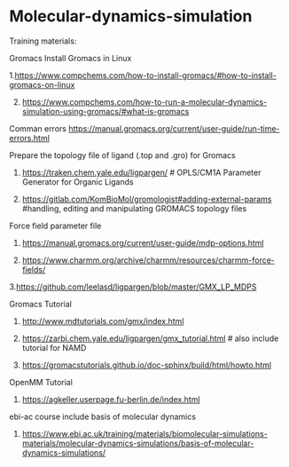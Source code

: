 # Molecular-dynamics-simulation


Training materials: 

Gromacs
Install Gromacs in Linux

1.https://www.compchems.com/how-to-install-gromacs/#how-to-install-gromacs-on-linux

2. https://www.compchems.com/how-to-run-a-molecular-dynamics-simulation-using-gromacs/#what-is-gromacs

Comman errors 
https://manual.gromacs.org/current/user-guide/run-time-errors.html

Prepare the topology file of ligand (.top and .gro) for Gromacs

1. https://traken.chem.yale.edu/ligpargen/   # OPLS/CM1A Parameter Generator for Organic Ligands

2. https://gitlab.com/KomBioMol/gromologist#adding-external-params   #handling, editing and manipulating GROMACS topology files

Force field parameter file 

1. https://manual.gromacs.org/current/user-guide/mdp-options.html

2. https://www.charmm.org/archive/charmm/resources/charmm-force-fields/

3.https://github.com/leelasd/ligpargen/blob/master/GMX_LP_MDPS

Gromacs Tutorial

1. http://www.mdtutorials.com/gmx/index.html 

2. https://zarbi.chem.yale.edu/ligpargen/gmx_tutorial.html # also include tutorial for NAMD

3. https://gromacstutorials.github.io/doc-sphinx/build/html/howto.html

OpenMM Tutorial

1. https://agkeller.userpage.fu-berlin.de/index.html

ebi-ac course include basis of molecular dynamics  

1. https://www.ebi.ac.uk/training/materials/biomolecular-simulations-materials/molecular-dynamics-simulations/basis-of-molecular-dynamics-simulations/ 
